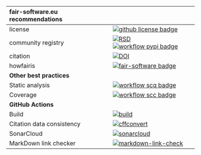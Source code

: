 | fair-software.eu recommendations | |
| :-- | :--  |
| license                      | [![github license badge](https://img.shields.io/github/license/dianna-ai/dianna)](https://github.com/dianna-ai/dianna) |
| community registry           | [![RSD](https://img.shields.io/badge/rsd-dianna-00a3e3.svg)](https://www.research-software.nl/software/dianna) [![workflow pypi badge](https://img.shields.io/pypi/v/dianna.svg?colorB=blue)](https://pypi.python.org/project/dianna/) |
| citation                     | [![DOI](https://zenodo.org/badge/DOI/10.5281/zenodo.5592606.svg)](https://doi.org/10.5281/zenodo.5592606) |
| howfairis                          | [![fair-software badge](https://img.shields.io/badge/fair--software.eu-%E2%97%8F%20%20%E2%97%8F%20%20%E2%97%8F%20%20%E2%97%8F%20%20%E2%97%8B-yellow)](https://fair-software.eu) |
| **Other best practices**           | &nbsp; |
| Static analysis                    | [![workflow scq badge](https://sonarcloud.io/api/project_badges/measure?project=dianna-ai_dianna&metric=alert_status)](https://sonarcloud.io/dashboard?id=dianna-ai_dianna) |
| Coverage                           | [![workflow scc badge](https://sonarcloud.io/api/project_badges/measure?project=dianna-ai_dianna&metric=coverage)](https://sonarcloud.io/dashboard?id=dianna-ai_dianna) |
| **GitHub Actions**                 | &nbsp; |
| Build                              | [![build](https://github.com/dianna-ai/dianna/actions/workflows/build.yml/badge.svg)](https://github.com/dianna-ai/dianna/actions/workflows/build.yml) |
| Citation data consistency               | [![cffconvert](https://github.com/dianna-ai/dianna/actions/workflows/cffconvert.yml/badge.svg)](https://github.com/dianna-ai/dianna/actions/workflows/cffconvert.yml) |
| SonarCloud                         | [![sonarcloud](https://github.com/dianna-ai/dianna/actions/workflows/sonarcloud.yml/badge.svg)](https://github.com/dianna-ai/dianna/actions/workflows/sonarcloud.yml) |
| MarkDown link checker              | [![markdown-link-check](https://github.com/dianna-ai/dianna/actions/workflows/markdown-link-check.yml/badge.svg)](https://github.com/dianna-ai/dianna/actions/workflows/markdown-link-check.yml) |
